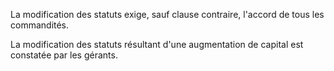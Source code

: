   
 La modification des statuts exige, sauf clause contraire, l'accord de tous les commandités.  

  
 La modification des statuts résultant d'une augmentation de capital est constatée par les gérants.  
